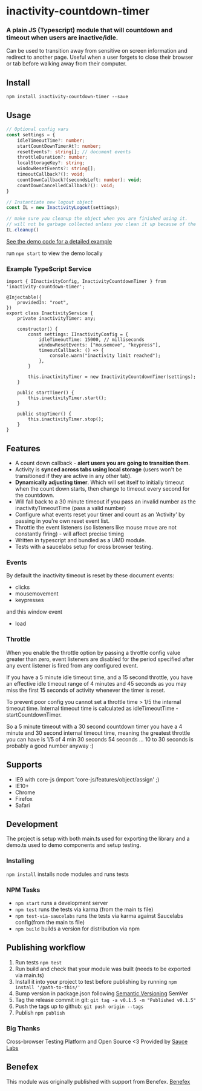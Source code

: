 # inactivity-countdown-timer

### A plain JS (Typescript) module that will countdown and timeout when users are inactive/idle.

Can be used to transition away from sensitive on screen information and redirect to another page. 
Useful when a user forgets to close their browser or tab before walking away from their computer.

## Install 

`npm install inactivity-countdown-timer --save`

## Usage

```ts
// Optional config vars
const settings = {
    idleTimeoutTime?: number;
    startCountDownTimerAt?: number;
    resetEvents?: string[]; // document events
    throttleDuration?: number;
    localStorageKey?: string;
    windowResetEvents?: string[];
    timeoutCallback?(): void;
    countDownCallback?(secondsLeft: number): void;
    countDownCancelledCallback?(): void;
}

// Instantiate new logout object
const IL = new InactivityLogout(settings);

// make sure you cleanup the object when you are finished using it.
// will not be garbage collected unless you clean it up because of the timers
IL.cleanup()
```

[See the demo code for a detailed example](https://github.com/vespertilian/inactivity-countdown-timer/blob/master/src/demo.ts) 

run `npm start` to view the demo locally

### Example TypeScript Service

```
import { IInactivityConfig, InactivityCountdownTimer } from 'inactivity-countdown-timer';

@Injectable({
    providedIn: "root",
})
export class InactivityService {
    private inactivityTimer: any;

    constructor() {
        const settings: IInactivityConfig = {
            idleTimeoutTime: 15000, // milliseconds
            windowResetEvents: ["mousemove", "keypress"],
            timeoutCallback: () => {
                console.warn("inactivity limit reached");
            },
        }
        
        this.inactivityTimer = new InactivityCountdownTimer(settings);
    }

    public startTimer() {
        this.inactivityTimer.start();
    }

    public stopTimer() {
        this.inactivityTimer.stop();
    }
}
```

## Features 

 - A count down callback - **alert users you are going to transition them**. 
 - Activity is **synced across tabs using local storage** (users won't be transitioned if they are active in any other tab).
 - **Dynamically adjusting timer**. Which will set itself to initially timeout when the count down starts, then change to timeout every second for the countdown. 
 - Will fall back to a 30 minute timeout if you pass an invalid number as the inactivityTimeoutTime (pass a valid number)
 - Configure what events reset your timer and count as an 'Activity' by passing in you're own reset event list.
 - Throttle the event listeners (so listeners like mouse move are not constantly firing) - will affect precise timing 
 - Written in typescript and bundled as a UMD module.
 - Tests with a saucelabs setup for cross browser testing.

### Events

By default the inactivity timeout is reset by these document events: 

- clicks
- mousemovement
- keypresses

and this window event 

- load


### Throttle

When you enable the throttle option by passing a throttle config value greater than zero, event listeners are disabled for the period specified after any event listener is fired from any configured event.  

If you have a 5 minute idle timeout time, and a 15 second throttle, you have an effective idle timeout range of 4 minutes and 45 seconds as you may miss the first 15 seconds of activity whenever the timer is reset.

To prevent poor config you cannot set a throttle time > 1/5 the internal timeout time. 
Internal timeout time is calculated as idleTimeoutTime - startCountdownTimer.

So a 5 minute timeout with a 30 second countdown timer you have a 4 minute and 30 second internal timeout time, meaning the greatest throttle you can have is 1/5 of 4 min 30 seconds 54 seconds ... 10 to 30 seconds is probably a good number anyway :) 

## Supports

 - IE9 with core-js (import 'core-js/features/object/assign' ;)
 - IE10+
 - Chrome
 - Firefox
 - Safari

## Development

The project is setup with both main.ts used for exporting the library and a demo.ts used to demo components and setup testing.

### Installing
`npm install` installs node modules and runs tests

### NPM Tasks

- `npm start` runs a development server
- `npm test` runs the tests via karma (from the main ts file) 
- `npm test-via-saucelabs` runs the tests via karma against Saucelabs config(from the main ts file) 
- `npm build` builds a version for distribution via npm
  
[Semantic Versioning]: http://semver.org/
[EventTarget.addEventListener()]: https://developer.mozilla.org/en-US/docs/Web/API/EventTarget/addEventListener

## Publishing workflow

1. Run tests `npm test`
2. Run build and check that your module was built (needs to be exported via main.ts)
3. Install it into your project to test before publishing by running `npm install '/path-to-this/'`
4. Bump version in package.json following [Semantic Versioning] SemVer
5. Tag the release commit in git: `git tag -a v0.1.5 -m "Published v0.1.5"`
6. Push the tags up to github: `git push origin --tags`
7. Publish `npm publish`

### Big Thanks

Cross-browser Testing Platform and Open Source <3 Provided by [Sauce Labs][homepage]

[homepage]: https://saucelabs.com

## Benefex

This module was originally published with support from Benefex. [Benefex](http://www.benefex.co.uk/) 

